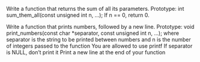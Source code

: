 Write a function that returns the sum of all its parameters.
Prototype: int sum_them_all(const unsigned int n, ...);
If n == 0, return 0.

Write a function that prints numbers, followed by a new line.
Prototype: void print_numbers(const char *separator, const unsigned int n, ...);
where separator is the string to be printed between numbers
and n is the number of integers passed to the function
You are allowed to use printf
If separator is NULL, don’t print it
Print a new line at the end of your function
